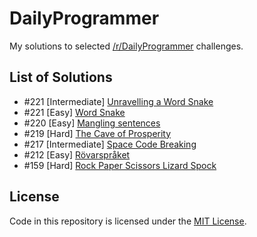 # DailyProgrammer
 My solutions to selected <a href="http://reddit.com/r/DailyProgrammer" target="_blank">/r/DailyProgrammer</a> challenges.
 
## List of Solutions

- #221 [Intermediate] [Unravelling a Word Snake](/221_Intermediate)
- #221 [Easy] [Word Snake](/221_Easy)
- #220 [Easy] [Mangling sentences](/220_Easy)
- #219 [Hard] [The Cave of Prosperity](/219_Hard)
- #217 [Intermediate] [Space Code Breaking](/217_Intermediate)
- #212 [Easy] [Rövarspråket](/212_Easy)
- #159 [Hard] [Rock Paper Scissors Lizard Spock](/159_Hard)

## License

Code in this repository is licensed under the [MIT License](https://github.com/marcardioid/DailyProgrammer/blob/master/LICENSE).
